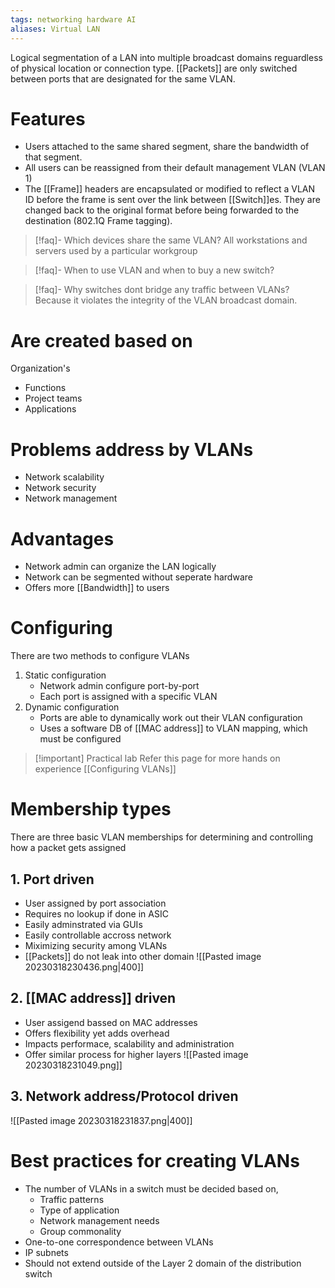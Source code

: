 ```yaml
---
tags: networking hardware AI 
aliases: Virtual LAN
---
```

Logical segmentation of a LAN into multiple broadcast domains reguardless of physical location or connection type. [[Packets]] are only switched between ports that are designated for the same VLAN.

# Features
- Users attached to the same shared segment, share the bandwidth of that segment.
- All users can be  reassigned from their default management VLAN (VLAN 1)
- The [[Frame]] headers are encapsulated or modified to reflect a VLAN ID before the frame is sent over the link between [[Switch]]es. They are changed back to the original format before being forwarded to the destination (802.1Q Frame tagging).

>[!faq]- Which devices share the same VLAN?
>All workstations and servers used by a particular workgroup

>[!faq]- When to use VLAN and when to buy a new switch?

>[!faq]- Why switches dont bridge any traffic between VLANs?
>Because it violates the integrity of the VLAN broadcast domain.

# Are created based on
Organization's
- Functions
- Project teams
- Applications

# Problems address by VLANs
- Network scalability
- Network security
- Network management

# Advantages
- Network admin can organize the LAN logically
- Network can be segmented without seperate hardware
- Offers more [[Bandwidth]] to users

# Configuring
There are two methods to configure VLANs
1. Static configuration
	- Network admin configure port-by-port
	- Each port is assigned with a specific VLAN
2. Dynamic configuration
	- Ports are able to dynamically work out their VLAN configuration
	- Uses a software DB of [[MAC address]] to VLAN mapping, which must be configured

>[!important] Practical lab
>Refer this page for more hands on experience [[Configuring VLANs]]

# Membership types
There are three basic VLAN memberships for determining and controlling how a packet gets assigned

## 1. Port driven
- User assigned by port association
- Requires no lookup if done in ASIC
- Easily adminstrated via GUIs
- Easily controllable accross network
- Miximizing security among VLANs
- [[Packets]] do not leak into other domain
![[Pasted image 20230318230436.png|400]]

## 2. [[MAC address]] driven
- User assigend bassed on MAC addresses
- Offers flexibility yet adds overhead
- Impacts performace, scalability and administration
- Offer similar process for higher layers
![[Pasted image 20230318231049.png]]

## 3. Network address/Protocol driven
![[Pasted image 20230318231837.png|400]]

# Best practices for creating VLANs
- The number of VLANs in a switch must be decided based on,
	- Traffic patterns
	- Type of application
	- Network management needs
	- Group commonality
- One-to-one correspondence between VLANs
- IP subnets
- Should not extend outside of the Layer 2 domain of the distribution switch


